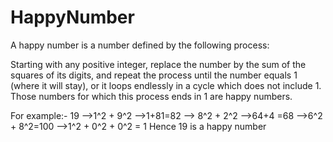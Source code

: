# HappyNumber

A happy number is a number defined by the following process: 

Starting with any positive integer, replace the number by the sum of the squares of its digits, and repeat the process until the number equals 1 (where it will stay), or it loops endlessly in a cycle which does not include 1. Those numbers for which this process ends in 1 are happy numbers. 

For example:- 
19 -->1^2 + 9^2 
   -->1+81=82
   --> 8^2 + 2^2 
   -->64+4 =68 
   -->6^2 + 8^2=100 
   -->1^2 + 0^2 + 0^2 = 1
 Hence 19 is a happy number
